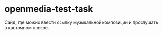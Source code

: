 # openmedia-test-task
Сайд, где можно ввести ссылку музыкальной композиции и прослушать в кастомном плеере. 
